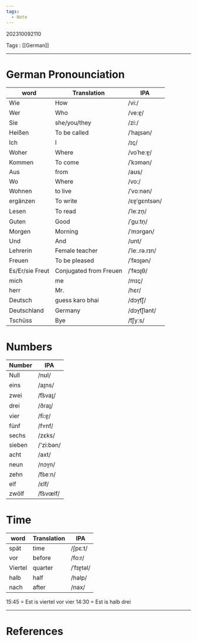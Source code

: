 ```yaml
---
tags:
  - Note
---
```

202310092110

Tags : [[German]]

---
# German Pronounciation
| word            | Translation            | IPA           |
| --------------- | ---------------------- | ------------- |
| Wie             | How                    | /vi:/         |
| Wer             | Who                    | /ve:ɐ̯/       |
| Sie             | she/you/they           | /zi:/         |
| Heißen          | To be called           | /ˈhaɪ̯sən/    |
| Ich             | I                      | /ɪç/          |
| Woher           | Where                  | /voˈheːɐ̯/    |
| Kommen          | To come                | /ˈkɔmən/      |
| Aus             | from                   | /aʊs/         |
| Wo              | Where                  | /vo:/         |
| Wohnen          | to live                | /ˈvoːnən/     |
| ergänzen        | To write               | /ɛɐ̯ˈɡɛntsən/ |
| Lesen           | To read                | /ˈleːzn̩/     |
| Guten           | Good                   | /ˈɡuːtn̩/     |
| Morgen          | Morning                | /ˈmɔrɡən/     |
| Und             | And                    | /ʊnt/         |
| Lehrerin        | Female teacher         | /ˈleː.rə.rɪn/ |
| Freuen          | To be pleased          | /ˈfʀɔɪ̯ən/    |
| Es/Er/sie Freut | Conjugated from Freuen | /ˈfʀɔɪ̯θ/     |
| mich            | me                     | /mɪç/         |
| herr            | Mr.                    | /hɛr/         |
| Deutsch         | guess karo bhai        | /dɔʏ̯t͡ʃ/     |
| Deutschland     | Germany                | /dɔʏ̯t͡ʃlant/ |
| Tschüss         | Bye                    | /t͡ʃyːs/      |

# Numbers
| Number | IPA       |
| ------ | --------- |
| Null   | /nʊl/     |
| eins   | /aɪ̯ns/   |
| zwei   | /t͡svaɪ̯/ |
| drei   | /ðraɪ̯/   |
| vier   | /fi:ɐ̯/   |
| fünf   | /fʏnf/    |
| sechs  | /zɛks/    |
| sieben | /'zi:bən/ |
| acht   | /axt/     |
| neun   | /nɔʏ̯n/   |
| zehn   | /t͡seːn/  |
| elf    | /ɛlf/     |
| zwölf  | /t͡svœlf/ |

# Time
| word    | Translation | IPA        |
| ------- | ----------- | ---------- |
| spät    | time        | /ʃpɛːt/    |
| vor     | before      | /fo:r/     |
| Viertel | quarter     | /ˈfɪɐ̯təl/ |
| halb    | half        | /halp/     |
| nach    | after       | /nax/      |

15:45 = Est is viertel vor vier
14:30 = Est is halb drei








---
# References
